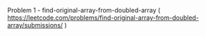Problem 1 - find-original-array-from-doubled-array ( https://leetcode.com/problems/find-original-array-from-doubled-array/submissions/ )